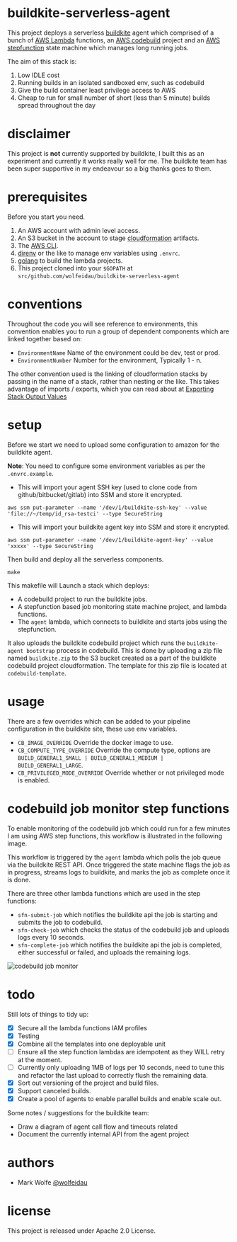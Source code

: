 # buildkite-serverless-agent

This project deploys a serverless [buildkite](https://buildkite.com/) agent which comprised of a bunch of [AWS Lambda](https://aws.amazon.com/lambda/) functions, an [AWS codebuild](https://aws.amazon.com/codebuild/) project and an [AWS stepfunction](https://aws.amazon.com/step-functions/) state machine which manages long running jobs.

The aim of this stack is:

1. Low IDLE cost
2. Running builds in an isolated sandboxed env, such as codebuild
3. Give the build container least privilege access to AWS
4. Cheap to run for small number of short (less than 5 minute) builds spread throughout the day

# disclaimer

This project is **not** currently supported by buildkite, I built this as an experiment and currently it works really well for me. The buildkite team has been super supportive in my endeavour so a big thanks goes to them.

# prerequisites

Before you start you need.

1. An AWS account with admin level access.
2. An S3 bucket in the account to stage [cloudformation](https://aws.amazon.com/cloudformation/) artifacts.
3. The [AWS CLI](https://aws.amazon.com/cli/).
4. [direnv](https://direnv.net/) or the like to manage env variables using `.envrc`.
5. [golang](https://golang.org) to build the lambda projects.
6. This project cloned into your `$GOPATH` at `src/github.com/wolfeidau/buildkite-serverless-agent`

# conventions

Throughout the code you will see reference to environments, this convention enables you to run a group of dependent components which are linked together based on:

* `EnvironmentName` Name of the environment could be dev, test or prod. 
* `EnvironmentNumber` Number for the environment, Typically 1 - n.

The other convention used is the linking of cloudformation stacks by passing in the name of a stack, rather than nesting or the like. This takes advantage of imports / exports, which you can read about at [Exporting Stack Output Values
](https://docs.aws.amazon.com/AWSCloudFormation/latest/UserGuide/using-cfn-stack-exports.html) 

# setup

Before we start we need to upload some configuration to amazon for the buildkite agent.

**Note**: You need to configure some environment variables as per the `.envrc.example`.

* This will import your agent SSH key (used to clone code from github/bitbucket/gitlab) into SSM and store it encrypted.

```
aws ssm put-parameter --name '/dev/1/buildkite-ssh-key' --value 'file://~/temp/id_rsa-testci' --type SecureString
```

* This will import your buildkite agent key into SSM and store it encrypted.

```
aws ssm put-parameter --name '/dev/1/buildkite-agent-key' --value 'xxxxx' --type SecureString
```

Then build and deploy all the serverless components.

```
make
```

This makefile will Launch a stack which deploys:

* A codebuild project to run the buildkite jobs.
* A stepfunction based job monitoring state machine project, and lambda functions.
* The `agent` lambda, which connects to buildkite and starts jobs using the stepfunction.

It also uploads the buildkite codebuild project which runs the `buildkite-agent bootstrap` process in codebuild. This is done by uploading a zip file named `buildkite.zip` to the S3 bucket created as a part of the buildkite codebuild project cloudformation. The template for this zip file is located at `codebuild-template`.

# usage

There are a few overrides which can be added to your pipeline configuration in the buildkite site, these use env variables.

* `CB_IMAGE_OVERRIDE` Override the docker image to use.
* `CB_COMPUTE_TYPE_OVERRIDE` Override the compute type, options are `BUILD_GENERAL1_SMALL | BUILD_GENERAL1_MEDIUM | BUILD_GENERAL1_LARGE`. 
* `CB_PRIVILEGED_MODE_OVERRIDE` Override whether or not privileged mode is enabled.

# codebuild job monitor step functions

To enable monitoring of the codebuild job which could run for a few minutes I am using AWS step functions, this workflow is illustrated in the following image.

This workflow is triggered by the `agent` lambda which polls the job queue via the buildkite REST API. Once triggered the state machine flags the job as in progress, streams logs to buildkite, and marks the job as complete once it is done.

There are three other lambda functions which are used in the step functions:

* `sfn-submit-job` which notifies the buildkite api the job is starting and submits the job to codebuild.
* `sfn-check-job` which checks the status of the codebuild job and uploads logs every 10 seconds.
* `sfn-complete-job` which notifies the buildkite api the job is completed, either successful or failed, and uploads the remaining logs.

![codebuild job monitor](docs/images/stepfunction.png)

# todo

Still lots of things to tidy up:

- [x] Secure all the lambda functions IAM profiles
- [X] Testing
- [x] Combine all the templates into one deployable unit
- [ ] Ensure all the step function lambdas are idempotent as they WILL retry at the moment.
- [ ] Currently only uploading 1MB of logs per 10 seconds, need to tune this and refactor the last upload to correctly flush the remaining data.
- [X] Sort out versioning of the project and build files.
- [X] Support canceled builds.
- [X] Create a pool of agents to enable parallel builds and enable scale out.

Some notes / suggestions for the buildkite team:

* Draw a diagram of agent call flow and timeouts related
* Document the currently internal API from the agent project

# authors

* Mark Wolfe [@wolfeidau](https://twitter.com/wolfeidau)

# license

This project is released under Apache 2.0 License.